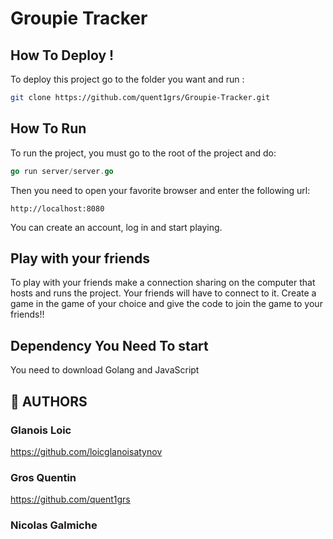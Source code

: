 # Groupie Tracker


## How To Deploy !

To deploy this project go to the folder you want and run : 

```bash
git clone https://github.com/quent1grs/Groupie-Tracker.git
```


## How To Run

To run the project, you must go to the root of the project and do:

```go
go run server/server.go
```
Then you need to open your favorite browser and enter the following url:
```
http://localhost:8080
```
You can create an account, log in and start playing.

## Play with your friends

To play with your friends make a connection sharing on the computer that hosts and runs the project. Your friends will have to connect to it. 
Create a game in the game of your choice and give the code to join the game to your friends!! 

## Dependency You Need To start 

You need to download Golang and JavaScript






## 🔗 AUTHORS



### Glanois Loic  
https://github.com/loicglanoisatynov
### Gros Quentin
https://github.com/quent1grs

### Nicolas Galmiche 
